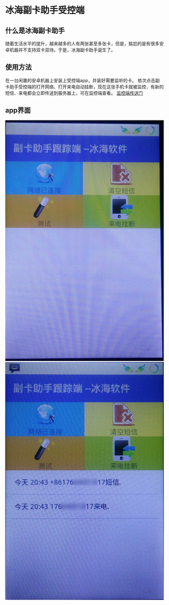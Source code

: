 # 冰海副卡助手受控端

## 什么是冰海副卡助手
随着生活水平的提升，越来越多的人有两张甚至多张卡，但是，尴尬的是有很多安卓机器并不支持双卡双待。于是，冰海副卡助手诞生了。

## 使用方法
在一台闲置的安卓机器上安装上受控端app，并装好需要监听的卡。
依次点击副卡助手受控端的打开网络、打开来电自动挂断，现在这张手机卡就被监控，有新的短信、来电都会立即传送到服务器上，可在监控端查看。
[监控端传送门](http://www.binghai.site)
## app界面
![](https://github.com/IceSeaOnly/SmsMailer/blob/master/IMG20170227204321.jpg)
![](https://github.com/IceSeaOnly/SmsMailer/blob/master/IMG20170227204408.jpg)
